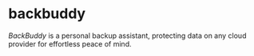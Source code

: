 # backbuddy
*BackBuddy* is a personal backup assistant, protecting data on any cloud provider for effortless peace of mind.
